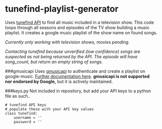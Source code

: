 # tunefind-playlist-generator

Uses [tunefind API](http://tunefind.com/api/) to find all music included in a television show. This code loops through all seasons and episodes of the TV show building a music playlist. It creates a google music playlist of the show name on found songs.

*Currently only working with television shows, movies pending.*

*Contacting tunefind because unverified (low confidence) songs are suspected as not being returned by the API. The episode will have song_count, but return an empty string of songs.*

###gmusicapi
Uses [gmusicapi](https://github.com/simon-weber/Unofficial-Google-Music-API) to authenticate and create a playlist on google-music. [Further documentation here](https://unofficial-google-music-api.readthedocs.org/en/latest/). **gmusicapi is not supported nor endorsed by Google,** but it is actively maintained.

###keys.py 
Not included in repository, but add your API keys to a python file as such..

```
# tunefind API keys
# populate these with your API key values
class tunefind:
    username = ''
    password = ''
```
